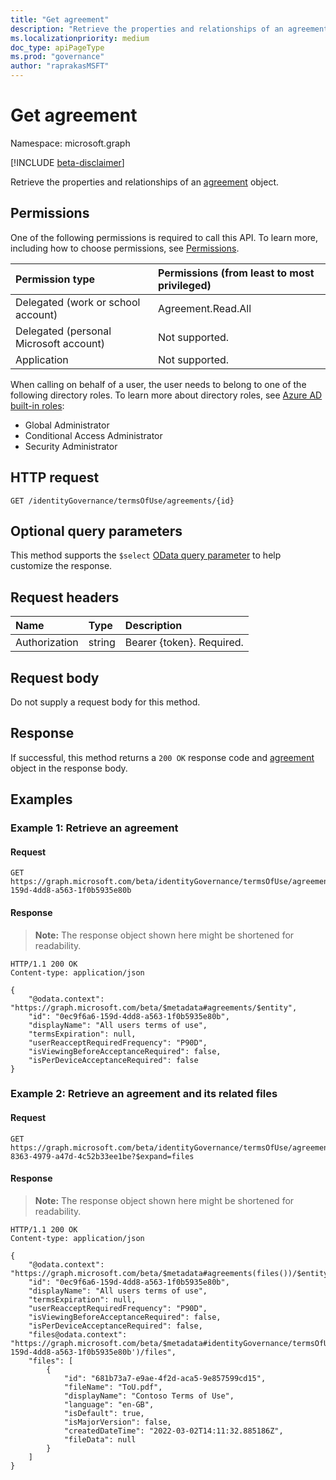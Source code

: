 ```yaml
---
title: "Get agreement"
description: "Retrieve the properties and relationships of an agreement object."
ms.localizationpriority: medium
doc_type: apiPageType
ms.prod: "governance"
author: "raprakasMSFT"
---
```


# Get agreement

Namespace: microsoft.graph

[!INCLUDE [beta-disclaimer](../../includes/beta-disclaimer.md)]

Retrieve the properties and relationships of an [agreement](../resources/agreement.md) object.
## Permissions
One of the following permissions is required to call this API. To learn more, including how to choose permissions, see [Permissions](/graph/permissions-reference).

|Permission type                        | Permissions (from least to most privileged)              |
|:--------------------------------------|:---------------------------------------------------------|
|Delegated (work or school account)     | Agreement.Read.All |
|Delegated (personal Microsoft account) | Not supported. |
|Application                            | Not supported. |

When calling on behalf of a user, the user needs to belong to one of the following directory roles. To learn more about directory roles, see [Azure AD built-in roles](/azure/active-directory/roles/permissions-reference):
+ Global Administrator
+ Conditional Access Administrator
+ Security Administrator

## HTTP request
<!-- { "blockType": "ignored" } -->
```http
GET /identityGovernance/termsOfUse/agreements/{id}
```

## Optional query parameters
This method supports the `$select` [OData query parameter](/graph/query-parameters) to help customize the response.

## Request headers
| Name         | Type        | Description |
|:-------------|:------------|:------------|
| Authorization | string | Bearer \{token\}. Required. |

## Request body
Do not supply a request body for this method.
## Response
If successful, this method returns a `200 OK` response code and [agreement](../resources/agreement.md) object in the response body.

## Examples

### Example 1: Retrieve an agreement

#### Request
<!-- {
  "blockType": "request",
  "name": "get_agreement"
}-->
```msgraph-interactive
GET https://graph.microsoft.com/beta/identityGovernance/termsOfUse/agreements/0ec9f6a6-159d-4dd8-a563-1f0b5935e80b
```

#### Response
>**Note:** The response object shown here might be shortened for readability.
<!-- {
  "blockType": "response",
  "truncated": true,
  "@odata.type": "microsoft.graph.agreement"
} -->
```http
HTTP/1.1 200 OK
Content-type: application/json

{
    "@odata.context": "https://graph.microsoft.com/beta/$metadata#agreements/$entity",
    "id": "0ec9f6a6-159d-4dd8-a563-1f0b5935e80b",
    "displayName": "All users terms of use",
    "termsExpiration": null,
    "userReacceptRequiredFrequency": "P90D",
    "isViewingBeforeAcceptanceRequired": false,
    "isPerDeviceAcceptanceRequired": false
}
```


### Example 2: Retrieve an agreement and its related files

#### Request

<!-- {
  "blockType": "request",
  "name": "get_agreement_files"
}-->
```msgraph-interactive
GET https://graph.microsoft.com/beta/identityGovernance/termsOfUse/agreements/093b947f-8363-4979-a47d-4c52b33ee1be?$expand=files
```


#### Response
>**Note:** The response object shown here might be shortened for readability.
<!-- {
  "blockType": "response",
  "truncated": true,
  "@odata.type": "microsoft.graph.agreement"
} -->
```http
HTTP/1.1 200 OK
Content-type: application/json

{
    "@odata.context": "https://graph.microsoft.com/beta/$metadata#agreements(files())/$entity",
    "id": "0ec9f6a6-159d-4dd8-a563-1f0b5935e80b",
    "displayName": "All users terms of use",
    "termsExpiration": null,
    "userReacceptRequiredFrequency": "P90D",
    "isViewingBeforeAcceptanceRequired": false,
    "isPerDeviceAcceptanceRequired": false,
    "files@odata.context": "https://graph.microsoft.com/beta/$metadata#identityGovernance/termsOfUse/agreements('0ec9f6a6-159d-4dd8-a563-1f0b5935e80b')/files",
    "files": [
        {
            "id": "681b73a7-e9ae-4f2d-aca5-9e857599cd15",
            "fileName": "ToU.pdf",
            "displayName": "Contoso Terms of Use",
            "language": "en-GB",
            "isDefault": true,
            "isMajorVersion": false,
            "createdDateTime": "2022-03-02T14:11:32.885186Z",
            "fileData": null
        }
    ]
}
```

<!-- uuid: 8fcb5dbc-d5aa-4681-8e31-b001d5168d79
2015-10-25 14:57:30 UTC -->
<!--
{
  "type": "#page.annotation",
  "description": "Get agreement",
  "keywords": "",
  "section": "documentation",
  "tocPath": "",
  "suppressions": [
  ]
}
-->
